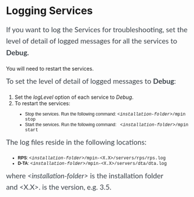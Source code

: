 <h1>Logging Services</h1>
<!-- MsoSubtitle -->

<p style="margin: 10px 0px 20px; padding: 0px; line-height: 1.6em; color: rgb(62, 69, 76); font-family: Lato, sans-serif; font-size: 1.4em;">If you want to log the Services for troubleshooting, set the level of detail of logged messages for all the services to <strong>Debug.</strong>&nbsp;</p>

<div class="info">You will need to restart the services.</div>

<p style="margin: 10px 0px 20px; padding: 0px; line-height: 1.6em; color: rgb(62, 69, 76); font-family: Lato, sans-serif; font-size: 1.4em;">To set the level of detail of logged messages to&nbsp;<strong>Debug</strong>:</p>

<ol>
	<li>Set the&nbsp;<name style="font-style: italic;">logLevel</name>&nbsp;option of each service to&nbsp;<name style="font-style: italic;">Debug</name>.</li>
	<li>To restart the services:</li>
</ol>

<ul style="margin: 5px 0px 0px 40px; padding: 0px 0px 0px 12px; font-family: Verdana, Arial, Helvetica, sans-serif; font-size: 12px;">
	<li>Stop the services. Run the following command:&nbsp;<span class="CVXCodeinText" style="font-family: 'Courier New';"><em style="font-weight: inherit;">&lt;installation-folder&gt;</em>/mpin stop</span></li>
	<li>Start the services. Run the following command:&nbsp;<span class="CVXCodeinText" style="font-family: 'Courier New';">&nbsp;<em style="font-weight: inherit;">&lt;installation-folder&gt;</em>/mpin start</span></li>
</ul>

<p style="margin: 10px 0px 20px; padding: 0px; line-height: 1.6em; color: rgb(62, 69, 76); font-family: Lato, sans-serif; font-size: 1.4em;">The log files reside in the following locations:</p>

<ul style="margin: 5px 0px 0px 20px; padding: 0px 0px 0px 12px; font-family: Verdana, Arial, Helvetica, sans-serif; font-size: 12px;">
	<li><strong style="font-style: inherit;">RPS</strong>:&nbsp;<span class="CVXCodeinText" style="font-family: 'Courier New';"><em style="font-weight: inherit;">&lt;installation-folder&gt;</em>/mpin-&lt;X.X&gt;/servers/rps/rps.log</span></li>
	<li><strong style="font-style: inherit;">D-TA</strong>:&nbsp;<span class="CVXCodeinText" style="font-family: 'Courier New';"><em style="font-weight: inherit;">&lt;installation-folder&gt;</em>/mpin-&lt;X.X&gt;/servers/dta/dta.log</span></li>
</ul>

<p style="margin: 10px 0px 20px; padding: 0px; line-height: 1.6em; color: rgb(62, 69, 76); font-family: Lato, sans-serif; font-size: 1.4em;">where&nbsp;<span class="CVXCodeinText" courier="" style="line-height: 19.2px;"><em style="font-weight: inherit;">&lt;installation-folder&gt;</em></span>&nbsp;is the installation folder and&nbsp;<span class="CVXCodeinText" courier="" style="line-height: 19.2px;">&lt;X.X&gt;</span>. is the version, e.g. 3.5.&nbsp;</p>
